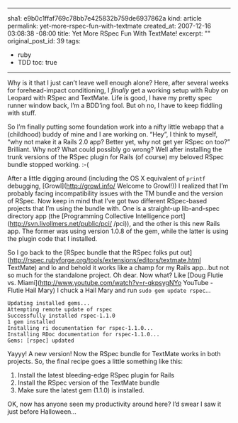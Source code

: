 ----- 
sha1: e9b0c1ffaf769c78bb7e425832b759de6937862a
kind: article
permalink: yet-more-rspec-fun-with-textmate
created_at: 2007-12-16 03:08:38 -08:00
title: Yet More RSpec Fun With TextMate!
excerpt: ""
original_post_id: 39
tags: 
- ruby
- TDD
toc: true
-----
Why is it that I just can&#8217;t leave well enough alone? Here, after several weeks for forehead-impact conditioning, I _finally_ get a working setup with Ruby on Leopard with RSpec and TextMate. Life is good, I have my pretty spec runner window back, I&#8217;m a BDD&#8217;ing fool. But oh no, I have to keep fiddling with stuff.


So I&#8217;m finally putting some foundation work into a nifty little webapp that a (childhood) buddy of mine and I are working on. &#8220;Hey&#8221;, I think to myself, &#8220;why not make it a Rails 2.0 app? Better yet, why not get yer RSpec on too?&#8221; Brilliant. Why not? What could possibly go wrong? Well after installing the trunk versions of the RSpec plugin for Rails (of course) my beloved RSpec bundle stopped working. :-(


After a little digging around (including the OS X equivalent of `printf` debugging, [Growl](http://growl.info/ Welcome to Growl!)) I realized that I&#8217;m probably facing incompatibility issues with the TM bundle and the version of RSpec. Now keep in mind that I&#8217;ve got two different RSpec-based projects that I&#8217;m using the bundle with. One is a straight-up lib-and-spec directory app (the [Programming Collective Intelligence port](http://svn.livollmers.net/public/pci/ /pci)), and the other is this new Rails app. The former was using version 1.0.8 of the gem, while the latter is using the plugin code that I installed.


So I go back to the [RSpec bundle that the RSpec folks put out](http://rspec.rubyforge.org/tools/extensions/editors/textmate.html TextMate) and lo and behold it works like a champ for my Rails app&#8230;but not so much for the standalone project. Oh dear. Now what? Like [Doug Flutie vs. Miami](http://www.youtube.com/watch?v=r-qkpsygNYo YouTube - Flutie Hail Mary) I chuck a Hail Mary and run `sudo gem update rspec`&#8230;


    Updating installed gems...
    Attempting remote update of rspec
    Successfully installed rspec-1.1.0
    1 gem installed
    Installing ri documentation for rspec-1.1.0...
    Installing RDoc documentation for rspec-1.1.0...
    Gems: [rspec] updated

Yayyy! A new version! Now the RSpec bundle for TextMate works in both projects. So, the final recipe goes a little something like this:


1.  Install the latest bleeding-edge RSpec plugin for Rails
2.  Install the RSpec version of the TextMate bundle
3.  Make sure the latest gem (1.1.0) is installed.

OK, now has anyone seen my productivity around here? I&#8217;d swear I saw it just before Halloween&#8230;
